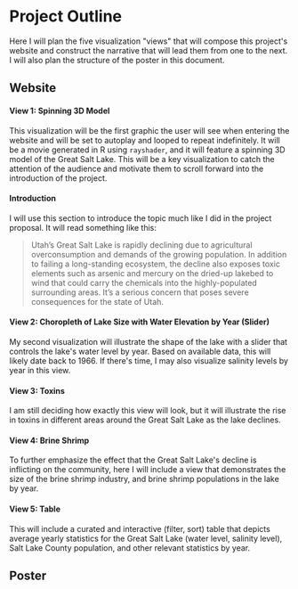 # Project Outline
Here I will plan the five visualization "views" that will compose this project's website and construct the narrative that will lead them from one to the next. I will also plan the structure of the poster in this document.

## Website
#### View 1: Spinning 3D Model
This visualization will be the first graphic the user will see when entering the website and will be set to autoplay and looped to repeat indefinitely. It will be a movie generated in R using `rayshader`, and it will feature a spinning 3D model of the Great Salt Lake. This will be a key visualization to catch the attention of the audience and motivate them to scroll forward into the introduction of the project.

#### Introduction
I will use this section to introduce the topic much like I did in the project proposal. It will read something like this:

> Utah’s Great Salt Lake is rapidly declining due to agricultural overconsumption and demands of the growing population. In addition to failing a long-standing ecosystem, the decline also exposes toxic elements such as arsenic and mercury on the dried-up lakebed to wind that could carry the chemicals into the highly-populated surrounding areas. It’s a serious concern that poses severe consequences for the state of Utah.

#### View 2: Choropleth of Lake Size with Water Elevation by Year (Slider)
My second visualization will illustrate the shape of the lake with a slider that controls the lake's water level by year. Based on available data, this will likely date back to 1966. If there's time, I may also visualize salinity levels by year in this view.

#### View 3: Toxins
I am still deciding how exactly this view will look, but it will illustrate the rise in toxins in different areas around the Great Salt Lake as the lake declines.

#### View 4: Brine Shrimp
To further emphasize the effect that the Great Salt Lake's decline is inflicting on the community, here I will include a view that demonstrates the size of the brine shrimp industry, and brine shrimp populations in the lake by year.

#### View 5: Table
This will include a curated and interactive (filter, sort) table that depicts average yearly statistics for the Great Salt Lake (water level, salinity level), Salt Lake County population, and other relevant statistics by year.

## Poster